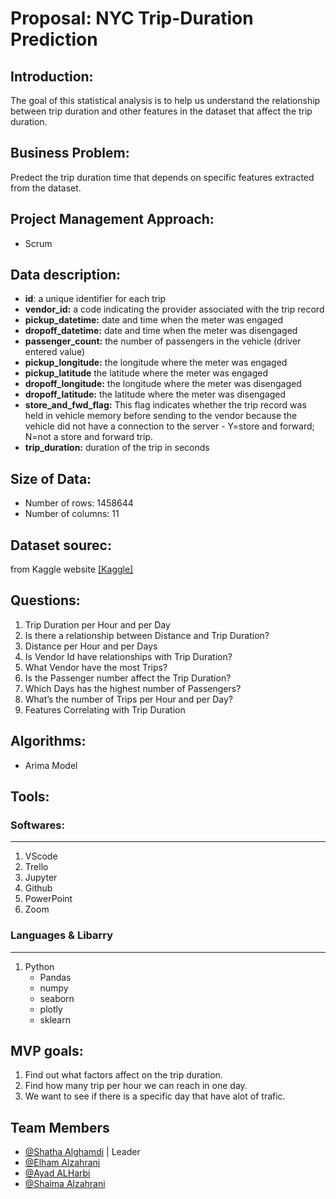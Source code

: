 # Proposal: NYC Trip-Duration Prediction
## Introduction:
The goal of this statistical analysis is to help us understand the relationship between trip duration and other features in the dataset that affect the trip duration.

## Business Problem:
Predect the trip duration time that depends on specific features extracted from the dataset.
## Project Management Approach:
 - Scrum
 
## Data description:
- **id**:  a unique identifier for each trip
- **vendor_id:**  a code indicating the provider associated with the trip record
- **pickup_datetime:** date and time when the meter was engaged
- **dropoff_datetime:** date and time when the meter was disengaged
- **passenger_count:**  the number of passengers in the vehicle (driver entered value)
- **pickup_longitude:** the longitude where the meter was engaged
- **pickup_latitude**   the latitude where the meter was engaged
- **dropoff_longitude:** the longitude where the meter was disengaged
- **dropoff_latitude:**  the latitude where the meter was disengaged
- **store_and_fwd_flag:**  This flag indicates whether the trip record was held in vehicle memory before sending to the vendor because the vehicle did not have a connection to  the server - Y=store and forward; N=not a store and forward trip.
- **trip_duration:**  duration of the trip in seconds

## Size of Data:
  - Number of rows: 1458644
  - Number of columns: 11
## Dataset sourec:
from Kaggle website [[Kaggle]](https://www.kaggle.com/c/nyc-taxi-trip-duration/data)

## Questions:
1. Trip Duration per Hour and per Day
2. Is there a relationship between Distance and Trip Duration?
3. Distance per Hour and per Days
4. Is Vendor Id have relationships with Trip Duration?
5. What Vendor have the most Trips?
6. Is the Passenger number affect the Trip Duration?
7. Which Days has the highest number of Passengers?
8. What’s the number of Trips per Hour and per Day?
9. Features Correlating with Trip Duration 


## Algorithms:
- Arima Model

## Tools:
### Softwares:
<hr>

1. VScode
2. Trello
3. Jupyter
4. Github
5. PowerPoint
6. Zoom

### Languages & Libarry
<hr>

1. Python
   - Pandas
   - numpy
   - seaborn
   - plotly
   - sklearn
   
## MVP goals:
1. Find out what factors affect on the trip duration.
2. Find how many trip per hour we can reach in one day.
3. We want to see if there is a specific day that have alot of trafic.


## Team Members
 - [@Shatha Alghamdi](https://github.com/infoielham) | Leader
 - [@Elham Alzahrani](https://github.com/infoielham)
 - [@Ayad ALHarbi](https://github.com/AYAD2030)
 - [@Shaima Alzahrani](https://github.com/shaimaalabedi)

